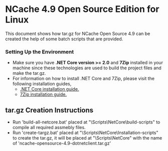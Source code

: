 # NCache 4.9 Open Source Edition for Linux #

This document shows how tar.gz for NCache Open Source 4.9 can be created the help of some batch scripts that are provided.

### Setting Up the Environment ###

- Make sure you have **.NET Core version >= 2.0**  and **7Zip**  installed in your machine since these technologies are used to build the project files and make the tar.gz.
- For information on how to install .NET Core and 7Zip, please visit the following installation guides,
  - [.NET Core installation guide.](https://www.microsoft.com/net/learn/get-started/windows)
  - [7Zip installation guide.](http://www.7-zip.org/download.html)

  
## tar.gz Creation Instructions ##

- Run 'build-all-netcore.bat' placed at "\Scripts\NetCore\build-scripts\" to compile all required assmebly files.
- Run 'create-targz.bat' placed at "\Scripts\NetCore\Installation-scripts\" to create the tar.gz, it will be placed at 
"\Scripts\NetCore\" with the name of 'ncache-opensource-4.9-dotnetclient.tar.gz'



